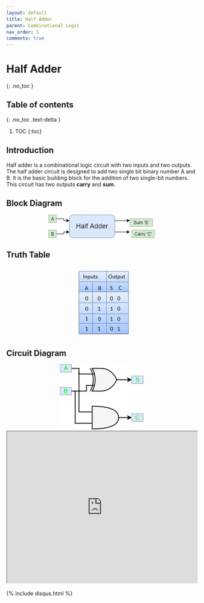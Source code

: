 ```yaml
---
layout: default
title: Half Adder
parent: Combinational Logic
nav_order: 1
comments: true
---
```


# Half Adder
{: .no_toc }

## Table of contents
{: .no_toc .text-delta }

1. TOC
{:toc}

## Introduction

Half adder is a combinational logic circuit with two inputs and two outputs. 
The half adder circuit is designed to add two single bit binary number A and B. 
It is the basic building block for the addition of two single-bit numbers. 
This circuit has two outputs **carry** and **sum**.

## Block Diagram

<div style="text-align:center"><img src="../../assets/images/halfadder_blockdiagram.jpg" /></div>


## Truth Table

<div style="text-align:center"><img src="../../assets/images/halfadder_truthtable.jpg" /></div>

## Circuit Diagram

<div style="text-align:center"><img src="../../assets/images/halfadder_circuitdiagram.jpg" /></div>

<iframe width="100%" height="400px" src="https://circuitverse.org/simulator/embed/43463" id="projectPreview" scrolling="no" webkitAllowFullScreen mozAllowFullScreen allowFullScreen> </iframe>

{% include disqus.html %}
